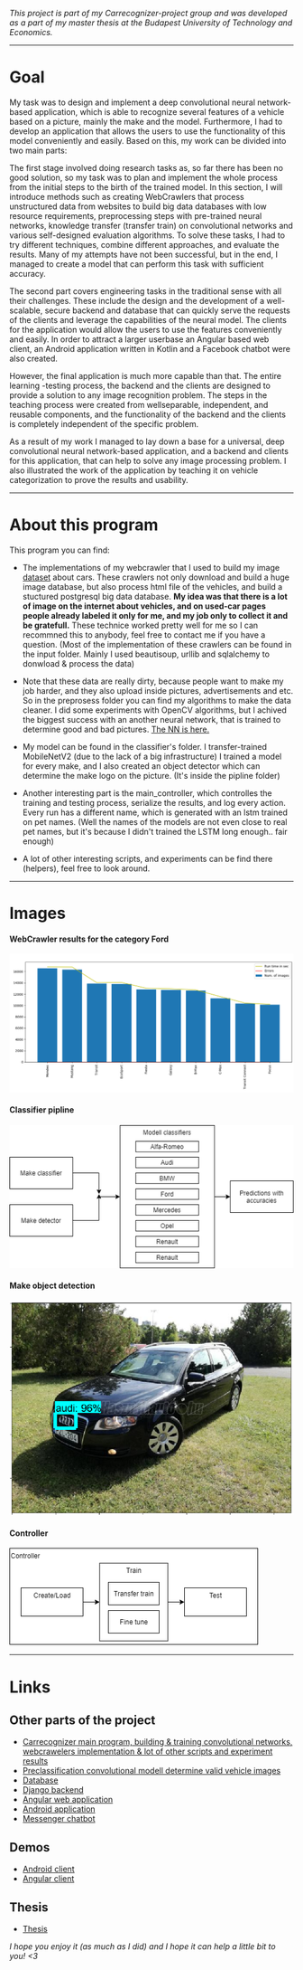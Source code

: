 _This project is part of my Carrecognizer-project group and was developed as a part of my master thesis at the Budapest University of Technology and Economics._

***
# Goal
My task was to design and implement a deep convolutional neural network-based application, which is able to recognize several features of a vehicle based on a picture, mainly the make and the model. Furthermore, I had to develop an application that allows the users to use the functionality of this model conveniently and easily. Based on this, my
work can be divided into two main parts:

The first stage involved doing research tasks as, so far there has been no good
solution, so my task was to plan and implement the whole process from the initial steps
to the birth of the trained model. In this section, I will introduce methods such as creating
WebCrawlers that process unstructured data from websites to build big data databases
with low resource requirements, preprocessing steps with pre-trained neural networks,
knowledge transfer (transfer train) on convolutional networks and various self-designed
evaluation algorithms. To solve these tasks, I had to try different techniques, combine
different approaches, and evaluate the results. Many of my attempts have not been
successful, but in the end, I managed to create a model that can perform this task with
sufficient accuracy.

The second part covers engineering tasks in the traditional sense with all their
challenges. These include the design and the development of a well-scalable, secure
backend and database that can quickly serve the requests of the clients and leverage the
capabilities of the neural model. The clients for the application would allow the users to
use the features conveniently and easily. In order to attract a larger userbase an Angular
based web client, an Android application written in Kotlin and a Facebook chatbot were
also created.

However, the final application is much more capable than that. The entire learning
-testing process, the backend and the clients are designed to provide a solution to any
image recognition problem. The steps in the teaching process were created from wellseparable, independent, and reusable components, and the functionality of the backend
and the clients is completely independent of the specific problem.

As a result of my work I managed to lay down a base for a universal, deep convolutional neural network-based
application, and a backend and clients for this application, that can help to solve any
image processing problem. I also illustrated the work of the application by teaching it on
vehicle categorization to prove the results and usability.

***
# About this program

This program you can find:
* The implementations of my webcrawler that I used to build my image [dataset](https://github.com/banda13/Carrecognizer-database) about cars. These crawlers not only download and build a huge image database, but also process html file of the vehicles, and build a stuctured postgresql big data database. **My idea was that there is a lot of image on the internet about vehicles, and on used-car pages people already labeled it only for me, and my job only to collect it and be gratefull.** These technice worked pretty well for me so I can recommned this to anybody, feel free to contact me if you have a question. (Most of the implementation of these crawlers can be found in the input folder. Mainly I used beautisoup, urllib and sqlalchemy to donwload & process the data)

* Note that these data are really dirty, because people want to make my job harder, and they also upload inside pictures, advertisements and etc. So in the preprosess folder you can find my algorithms to make the data cleaner. I did some experiments with OpenCV algorithms, but I achived the biggest success with an another neural network, that is trained to determine good and bad pictures. [The NN is here.](https://github.com/banda13/Carrecognizer-preclassifier)

* My model can be found in the classifier's folder. I transfer-trained MobileNetV2 (due to the lack of a big infrastructure) I trained a model for every make, and I also created an object detector which can determine the make logo on the picture. (It's inside the pipline folder)

* Another interesting part is the main_controller, which controlles the training and testing process, serialize the results, and log every action. Every run has a different name, which is generated with an lstm trained on pet names. (Well the names of the models are not even close to real pet names, but it's because I didn't trained the LSTM long enough.. fair enough)

* A lot of other interesting scripts, and experiments can be find there (helpers), feel free to look around.

***
# Images
#### WebCrawler results for the category Ford
![WebCrawler results for the category Ford](https://github.com/banda13/Carrecognizer/blob/master/images/sucker_stat.png)

#### Classifier pipline
![Classifier pipline](https://github.com/banda13/Carrecognizer/blob/master/images/classifier_pipline.png)

#### Make object detection
![Make object detection](https://github.com/banda13/Carrecognizer/blob/master/images/audi_objektum_detect.png)

#### Controller
![Controller](https://github.com/banda13/Carrecognizer/blob/master/images/train_pipline.png)

***
# Links
## Other parts of the project
* [Carrecognizer main program, building & training convolutional networks, webcrawelers implementation & lot of other scripts and experiment results](https://github.com/banda13/Carrecognizer)
* [Preclassification convolutional modell determine valid vehicle images](https://github.com/banda13/Carrecognizer-preclassifier)
* [Database](https://github.com/banda13/Carrecognizer-database)
* [Django backend](https://github.com/banda13/Carrecognizer-backend)
* [Angular web application](https://github.com/banda13/Carrecognizer-angular)
* [Android application](https://github.com/banda13/Carrecognizer-android)
* [Messenger chatbot](https://github.com/banda13/Carrecongnizer-chatbot)
## Demos
* [Android client](https://www.youtube.com/watch?v=MohFNK0EPZ8)
* [Angular client](https://www.youtube.com/watch?v=G77Rl3K1amk)
## Thesis
* [Thesis](https://diplomaterv.vik.bme.hu/en/Theses/Gepjarmu-kategorizalas-konvolucios-neuralis)

_I hope you enjoy it (as much as I did) and I hope it can help a little bit to you! <3_
